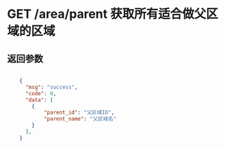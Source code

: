 # GET  /area/parent 获取所有适合做父区域的区域


## 返回参数
```json

	{
	  "msg": "success",
	  "code": 0,
	  "data": [
        {
            "parent_id": "父区域ID", 
            "parent_name": "父区域名"
        }
      ], 
    }

```
